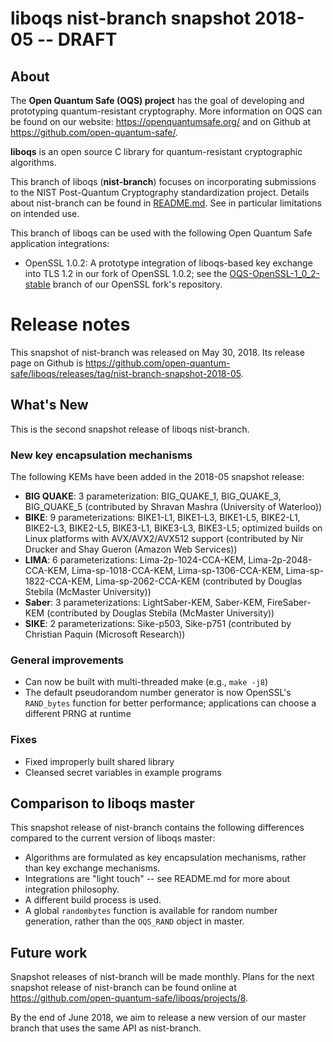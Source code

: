 liboqs nist-branch snapshot 2018-05 -- DRAFT
===================================

About
-----

The **Open Quantum Safe (OQS) project** has the goal of developing and prototyping quantum-resistant cryptography.  More information on OQS can be found on our website: https://openquantumsafe.org/ and on Github at https://github.com/open-quantum-safe/.  

**liboqs** is an open source C library for quantum-resistant cryptographic algorithms.  

This branch of liboqs (**nist-branch**) focuses on incorporating submissions to the NIST Post-Quantum Cryptography standardization project.  Details about nist-branch can be found in [README.md](https://github.com/open-quantum-safe/liboqs/blob/nist-branch/README.md).  See in particular limitations on intended use.

This branch of liboqs can be used with the following Open Quantum Safe application integrations:

- OpenSSL 1.0.2: A prototype integration of liboqs-based key exchange into TLS 1.2 in our fork of OpenSSL 1.0.2; see the [OQS-OpenSSL-1_0_2-stable](https://github.com/open-quantum-safe/openssl/tree/OQS-OpenSSL_1_0_2-stable) branch of our OpenSSL fork's repository.


Release notes
=============

This snapshot of nist-branch was released on May 30, 2018.  Its release page on Github is https://github.com/open-quantum-safe/liboqs/releases/tag/nist-branch-snapshot-2018-05.

What's New
----------

This is the second snapshot release of liboqs nist-branch.

### New key encapsulation mechanisms

The following KEMs have been added in the 2018-05 snapshot release:

- **BIG QUAKE**: 3 parameterization: BIG_QUAKE_1, BIG_QUAKE_3, BIG_QUAKE_5 (contributed by Shravan Mashra (University of Waterloo))
- **BIKE**: 9 parameterizations: BIKE1-L1, BIKE1-L3, BIKE1-L5, BIKE2-L1, BIKE2-L3, BIKE2-L5, BIKE3-L1, BIKE3-L3, BIKE3-L5; optimized builds on Linux platforms with AVX/AVX2/AVX512 support (contributed by Nir Drucker and Shay Gueron (Amazon Web Services))
- **LIMA**: 6 parameterizations: Lima-2p-1024-CCA-KEM, Lima-2p-2048-CCA-KEM, Lima-sp-1018-CCA-KEM, Lima-sp-1306-CCA-KEM, Lima-sp-1822-CCA-KEM, Lima-sp-2062-CCA-KEM (contributed by Douglas Stebila (McMaster University))
- **Saber**: 3 parameterizations: LightSaber-KEM, Saber-KEM, FireSaber-KEM (contributed by Douglas Stebila (McMaster University))
- **SIKE**: 2 parameterizations: Sike-p503, Sike-p751 (contributed by Christian Paquin (Microsoft Research))

### General improvements

- Can now be built with multi-threaded make (e.g., `make -j8`)
- The default pseudorandom number generator is now OpenSSL's `RAND_bytes` function for better performance; applications can choose a different PRNG at runtime

### Fixes

- Fixed improperly built shared library
- Cleansed secret variables in example programs

Comparison to liboqs master
---------------------------

This snapshot release of nist-branch contains the following differences compared to the current version of liboqs master:

- Algorithms are formulated as key encapsulation mechanisms, rather than key exchange mechanisms.
- Integrations are "light touch" -- see README.md for more about integration philosophy.
- A different build process is used.
- A global `randombytes` function is available for random number generation, rather than the `OQS_RAND` object in master.

Future work
-----------

Snapshot releases of nist-branch will be made monthly.  Plans for the next snapshot release of nist-branch can be found online at https://github.com/open-quantum-safe/liboqs/projects/8.

By the end of June 2018, we aim to release a new version of our master branch that uses the same API as nist-branch.
